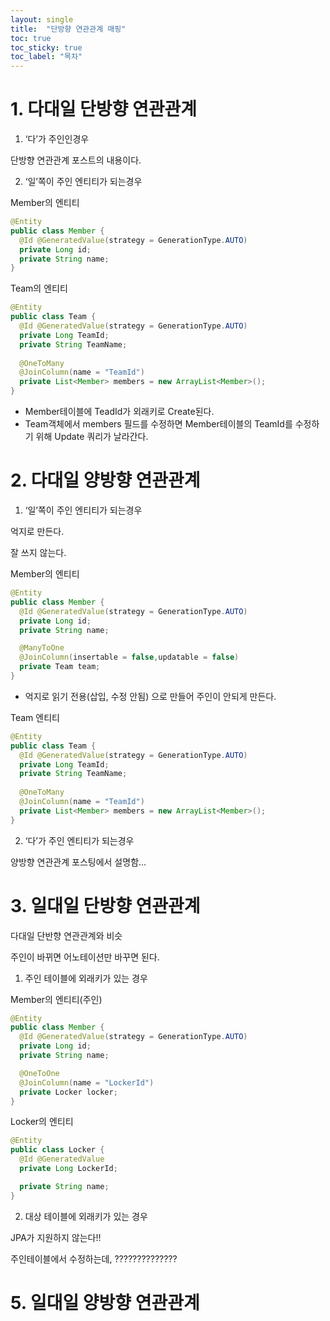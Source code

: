 ```yaml
---
layout: single
title:  "단방향 연관관계 매핑"
toc: true
toc_sticky: true
toc_label: "목차"
---
```


# 1. 다대일 단방향 연관관계

1. ‘다’가 주인인경우
    
  단방향 연관관계 포스트의 내용이다.
    
2. ‘일’쪽이 주인 엔티티가 되는경우
    
  Member의 엔티티
  
  ```java
  @Entity
  public class Member {
    @Id @GeneratedValue(strategy = GenerationType.AUTO)
    private Long id;
    private String name;
  }
  ```
  
  Team의 엔티티
  
  ```java
  @Entity
  public class Team {
    @Id @GeneratedValue(strategy = GenerationType.AUTO)
    private Long TeamId;
    private String TeamName;
    
    @OneToMany
    @JoinColumn(name = "TeamId")
    private List<Member> members = new ArrayList<Member>();
  }
  ```
  
  - Member테이블에 TeadId가 외래키로 Create된다.
  - Team객체에서 members 필드를 수정하면 Member테이블의 TeamId를 수정하기 위해 Update 쿼리가 날라간다.

# 2. 다대일 양방향 연관관계

1. ‘일’쪽이 주인 엔티티가 되는경우
    
  억지로 만든다.
  
  잘 쓰지 않는다.
  
  Member의 엔티티
  
  ```java
  @Entity
  public class Member {
    @Id @GeneratedValue(strategy = GenerationType.AUTO)
    private Long id;
    private String name;

    @ManyToOne
    @JoinColumn(insertable = false,updatable = false)
    private Team team;
  }
  ```
  
  - 억지로 읽기 전용(삽입, 수정 안됨) 으로 만들어 주인이 안되게 만든다.
  
  Team 엔티티
  
  ```java
  @Entity
  public class Team {
    @Id @GeneratedValue(strategy = GenerationType.AUTO)
    private Long TeamId;
    private String TeamName;
    
    @OneToMany
    @JoinColumn(name = "TeamId")
    private List<Member> members = new ArrayList<Member>();
  }
  ```
    
2. ‘다’가 주인 엔티티가 되는경우
    
  양방향 연관관계 포스팅에서 설명함…
    

# 3. 일대일 단방향 연관관계

다대일 단반향 연관관계와 비슷

주인이 바뀌면 어노테이션만 바꾸면 된다.

1. 주인 테이블에 외래키가 있는 경우
    
  Member의 엔티티(주인)
  
  ```java
  @Entity
  public class Member {
    @Id @GeneratedValue(strategy = GenerationType.AUTO)
    private Long id;
    private String name;

    @OneToOne
    @JoinColumn(name = "LockerId")
    private Locker locker;
  }
  ```
  
  Locker의 엔티티
  
  ```java
  @Entity
  public class Locker {
    @Id @GeneratedValue
    private Long LockerId;

    private String name;
  }
  ```
    
2. 대상 테이블에 외래키가 있는 경우
    
  JPA가 지원하지 않는다!!
  
  주인테이블에서 수정하는데, ??????????????
  

# 5. 일대일 양방향 연관관계